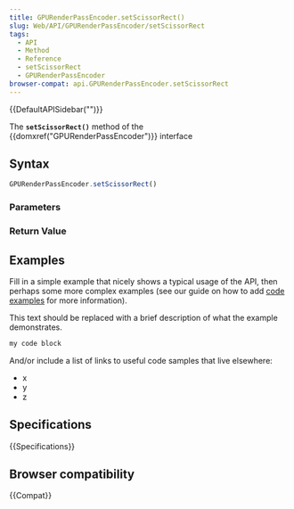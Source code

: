 ```yaml
---
title: GPURenderPassEncoder.setScissorRect()
slug: Web/API/GPURenderPassEncoder/setScissorRect
tags:
  - API
  - Method
  - Reference
  - setScissorRect
  - GPURenderPassEncoder
browser-compat: api.GPURenderPassEncoder.setScissorRect
---
```

{{DefaultAPISidebar("")}}

The **`setScissorRect()`** method of the {{domxref("GPURenderPassEncoder")}} interface 

## Syntax

```js
GPURenderPassEncoder.setScissorRect()
```

### Parameters



### Return Value



## Examples

Fill in a simple example that nicely shows a typical usage of the API, then perhaps some more complex examples (see our guide on how to add [code examples](/en-US/docs/MDN/Contribute/Structures/Code_examples) for more information).

This text should be replaced with a brief description of what the example demonstrates.

```js
my code block
```

And/or include a list of links to useful code samples that live elsewhere:

*   x
*   y
*   z

## Specifications

{{Specifications}}

## Browser compatibility

{{Compat}}

